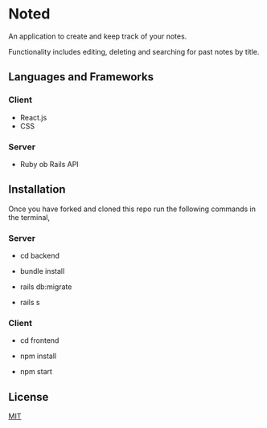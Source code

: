 # Noted
 
 An application to create and keep track of your notes. 
 
 Functionality includes editing, deleting and searching for past notes by title.

## Languages and Frameworks

### Client
* React.js 
* CSS

### Server
* Ruby ob Rails API 

## Installation

Once you have forked and cloned this repo run the following commands in the terminal,

### Server

* cd backend

* bundle install

* rails db:migrate

* rails s

### Client

* cd frontend

* npm install

* npm start

## License

[MIT](https://choosealicense.com/licenses/mit/)
